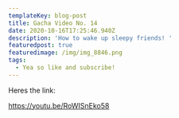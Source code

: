 ```yaml
---
templateKey: blog-post
title: Gacha Video No. 14
date: 2020-10-16T17:25:46.940Z
description: 'How to wake up sleepy friends! '
featuredpost: true
featuredimage: /img/img_8846.png
tags:
  - Yea so like and subscribe!
---
```

Heres the link:

https://youtu.be/RoWISnEko58
